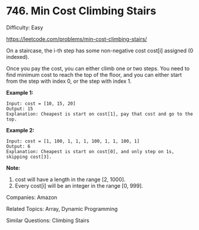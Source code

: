 # 746. Min Cost Climbing Stairs

Difficulty: Easy

https://leetcode.com/problems/min-cost-climbing-stairs/

On a staircase, the i-th step has some non-negative cost cost[i] assigned (0 indexed).

Once you pay the cost, you can either climb one or two steps. You need to find minimum cost to reach the top of the floor, and you can either start from the step with index 0, or the step with index 1.

**Example 1:**
```
Input: cost = [10, 15, 20]
Output: 15
Explanation: Cheapest is start on cost[1], pay that cost and go to the top.
```
**Example 2:**
```
Input: cost = [1, 100, 1, 1, 1, 100, 1, 1, 100, 1]
Output: 6
Explanation: Cheapest is start on cost[0], and only step on 1s, skipping cost[3].
```
**Note:**
1. cost will have a length in the range [2, 1000].
2. Every cost[i] will be an integer in the range [0, 999].

Companies: Amazon

Related Topics: Array, Dynamic Programming

Similar Questions: Climbing Stairs
